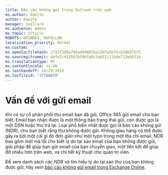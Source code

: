 ```yaml
---
title: Báo cáo không gửi trong Outlook trên web
ms.author: daeite
author: daeite
manager: joallard
ms.audience: Admin
ms.topic: article
ROBOTS: NOINDEX, NOFOLLOW
localization_priority: Normal
ms.custom: ''
ms.openlocfilehash: 2741f309a786ad04801ba2dd7a5b75cb30697b75
ms.sourcegitcommit: defe2c412567b596fa8c3ab52111bde712ebb314
ms.translationtype: MT
ms.contentlocale: vi-VN
ms.lasthandoff: 10/29/2019
ms.locfileid: "37768678"
---
```

# <a name="issues-with-email-delivery"></a>Vấn đề với gửi email

Khi có sự cố phân phối thư email bạn đã gửi, Office 365 gửi email cho bạn biết. Email bạn nhận được là một thông báo trạng thái gửi, còn được gọi là một DSN hoặc thư trả lại. Loại phổ biến nhất được gọi là báo cáo không gửi (NDR), cho bạn biết rằng thư không được gửi. Không giao hàng có thể được gây ra bởi một cái gì đó đơn giản như một typo trong một địa chỉ email. NDR bao gồm một mã lỗi cho biết lý do tại sao email của bạn không được gửi, giải pháp để giúp bạn gửi email của bạn chuyển giao, một liên kết để giúp đỡ nhiều hơn trên web, và chi tiết kỹ thuật cho quản trị viên.

Để xem danh sách các NDR và tìm hiểu lý do tại sao thư của bạn không được gửi, hãy xem [báo cáo không gửi email trong Exchange Online](https://docs.microsoft.com/exchange/mail-flow-best-practices/non-delivery-reports-in-exchange-online/non-delivery-reports-in-exchange-online).